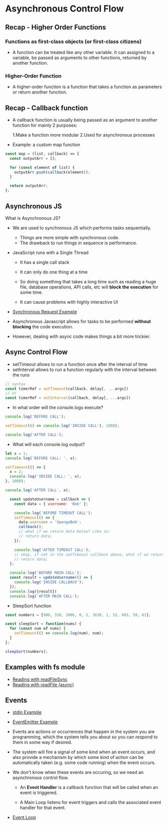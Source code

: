 # Asynchronous Control Flow

## Recap - Higher Order Functions

### Functions as first-class objects (or first-class citizens)

- A function can be treated like any other variable. It can assigned to a variable, be passed as arguments to other functions, returned by another function.

### Higher-Order Function

- A higher-order function is a function that takes a function as parameters or return another function.

## Recap - Callback function

- A callback function is usually being passed as an argument to another function for mainly 2 purposes:

  1.Make a function more modular
  2.Used for asynchronous processes

- Example: a custom map function

```js
const map = (list, callback) => {
  const outputArr = [];

  for (const element of list) {
    outputArr.push(callback(element));
  }

  return outputArr;
};
```

## Asynchronous JS

What is Asynchronous JS?

- We are used to synchronous JS which performs tasks sequentially.

  - Things are more simple with synchronous code.
  - The drawback to run things in sequence is performance.

- JavaScript runs with a Single Thread

  - It has a single call stack
  - It can only do one thing at a time

  - So doing something that takes a long time such as reading a huge file, database operations, API calls, etc will **block the execution** for some time.
  - It can cause problems with highly interactive UI

- [Synchronous Request Example](./sync_request.js)

- Asynchronous Javascript allows for tasks to be performed **without blocking** the code execution.

- However, dealing with async code makes things a bit more trickier.

## Async Control Flow

- setTimeout allows to run a function once after the interval of time
- setInterval allows to run a function regularly with the interval between the runs

```js
// syntax
const timerRef = setTimeout(callback, delay[, ...args])
// or
const timerRef = setInterval(callback, delay[, ...args])
```

- In what order will the console.logs execute?

```js
console.log('BEFORE CALL');

setTimeout(() => console.log('INSIDE CALL'), 1000);

console.log('AFTER CALL');
```

- What will each console.log output?

```js
let x = 1;
console.log('BEFORE CALL: ', x);

setTimeout(() => {
  x = 2;
  console.log('INSIDE CALL: ', x);
}, 1000);

console.log('AFTER CALL', x);
```

```js
  const updateUsername = callback => {
    const data = { username: 'Bob' };

    console.log('BEFORE TIMEOUT CALL');
    setTimeout(() => {
      data.username = 'SpongeBob';
      callback();
      // what if we return data below? Like so:
      // return data;
    });

    console.log('AFTER TIMEOUT CALL');
    // okay, if not in the setTimeout callback above, what if we return data here? So that result below is set to the data. Like so:
    // return data;
  };

  console.log('BEFORE MAIN CALL');
  const result = updateUsername(() => {
    console.log('INSIDE CALLBACK');
  });
  console.log({result})
  console.log('AFTER MAIN CALL');
```

- SleepSort function

```js
const numbers = [900, 310, 1006, 0, 2, 3630, 1, 52, 603, 59, 81];

const sleepSort = function(nums) {
  for (const num of nums) {
    setTimeout(() => console.log(num), num);
  }
};

sleepSort(numbers);
```

## Examples with fs module

- [Reading with readFileSync](./read_file_sync.js)
- [Reading with readFile (async)](./read_file_async.js)

## Events

- [stdin Example](./std.js)
- [EventEmitter Example](./events.js)


- Events are actions or occurrences that happen in the system you are programming, which the system tells you about so you can respond to them in some way if desired.

- The system will fire a signal of some kind when an event occurs, and also provide a mechanism by which some kind of action can be automatically taken (e.g. some code running) when the event occurs.

- We don't know when these events are occuring, so we need an asynchronous control flow.

  - An **Event Handler** is a callback function that will be called when an event is triggered.

  - A Main Loop listens for event triggers and calls the associated event handler for that event.

- [Event Loop](http://latentflip.com/loupe/)

